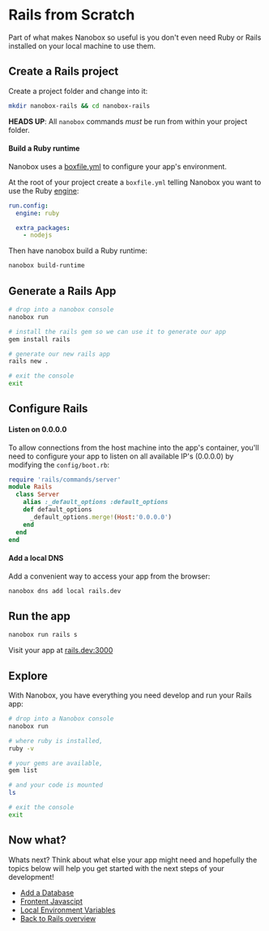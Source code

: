 # Rails from Scratch
Part of what makes Nanobox so useful is you don't even need Ruby or Rails installed on your local machine to use them.

## Create a Rails project
Create a project folder and change into it:

```bash
mkdir nanobox-rails && cd nanobox-rails
```

**HEADS UP**: All `nanobox` commands *must* be run from within your project folder.

#### Build a Ruby runtime
Nanobox uses a <a href="https://docs.nanobox.io/boxfile/" target="\_blank">boxfile.yml</a> to configure your app's environment.

At the root of your project create a `boxfile.yml` telling Nanobox you want to use the Ruby <a href="https://docs.nanobox.io/engines/" target="\_blank">engine</a>:

```yaml
run.config:
  engine: ruby

  extra_packages:
    - nodejs
```

Then have nanobox build a Ruby runtime:

```bash
nanobox build-runtime
```

## Generate a Rails App

```bash
# drop into a nanobox console
nanobox run

# install the rails gem so we can use it to generate our app
gem install rails

# generate our new rails app
rails new .

# exit the console
exit
```

## Configure Rails

#### Listen on 0.0.0.0
To allow connections from the host machine into the app's container, you'll need to configure your app to listen on all available IP's (0.0.0.0) by modifying the `config/boot.rb`:

<div class="meta" data-class="configFile" data-params="config/boot.rb"></div>

```ruby
require 'rails/commands/server'
module Rails
  class Server
    alias :_default_options :default_options
    def default_options
      _default_options.merge!(Host:'0.0.0.0')
    end
  end
end
```

#### Add a local DNS
Add a convenient way to access your app from the browser:

```bash
nanobox dns add local rails.dev
```

## Run the app

```bash
nanobox run rails s
```

Visit your app at <a href="http://rails.dev:3000" target="\_blank">rails.dev:3000</a>

## Explore
With Nanobox, you have everything you need develop and run your Rails app:

```bash
# drop into a Nanobox console
nanobox run

# where ruby is installed,
ruby -v

# your gems are available,
gem list

# and your code is mounted
ls

# exit the console
exit
```

## Now what?
Whats next? Think about what else your app might need and hopefully the topics below will help you get started with the next steps of your development!

* [Add a Database](/ruby/rails/add-a-database)
* [Frontent Javascipt](/ruby/rails/frontend-javascript)
* [Local Environment Variables](/ruby/rails/local-evars)
* [Back to Rails overview](/ruby/rails)
